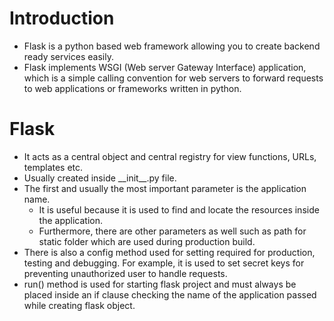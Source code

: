 # Introduction
* Flask is a python based web framework allowing you to create backend ready services easily.
* Flask implements WSGI (Web server Gateway Interface) application, which is a simple calling convention for web servers to forward requests to web applications or frameworks written in python.

# Flask
* It acts as a central object and central registry for view functions, URLs, templates etc.
* Usually created inside \_\_init__.py file.
* The first and usually the most important parameter is the application name.
    * It is useful because it is used to find and locate the resources inside the application.
    * Furthermore, there are other parameters as well such as path for static folder which are used during production build.
* There is also a config method used for setting required for production, testing and debugging. For example, it is used to set secret keys for preventing unauthorized user to handle requests.
* run() method is used for starting flask project and must always be placed inside an if clause checking the name of the application passed while creating flask object.